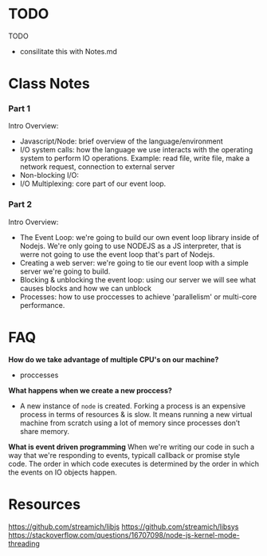 # TODO
TODO
- consilitate this with Notes.md

# Class Notes

### Part 1
Intro Overview: 
- Javascript/Node: brief overview of the language/environment
- I/O system calls: how the language we use interacts with the operating system to perform IO operations. Example: read file, write file, make a network request, connection to external server
- Non-blocking I/O:
- I/O Multiplexing: core part of our event loop.

### Part 2
Intro Overview:
- The Event Loop: we're going to build our own event loop library inside of Nodejs. We're only going to use NODEJS as a JS interpreter, that is werre not going to use the event loop that's part of Nodejs.
- Creating a web server: we're going to tie our event loop with a simple server we're going to build.
- Blocking & unblocking the event loop: using our server we will see what causes blocks and how we can unblock
- Processes: how to use proccesses to achieve 'parallelism' or  multi-core performance.

  



  


# FAQ
**How do we take advantage of multiple CPU's on our machine?**
- proccesses

**What happens when we create a new proccess?**
- A new instance of `node` is created. Forking a process is an expensive process in terms of resources & is slow.
  It means running a new virtual machine from scratch using a lot of memory since processes don’t share memory.

**What is event driven programming**
When we're writing our code in such a way that we're responding to events, typicall callback or promise style code. The order in which code executes is determined by the order in which the events on IO objects happen.




# Resources
https://github.com/streamich/libjs
https://github.com/streamich/libsys
https://stackoverflow.com/questions/16707098/node-js-kernel-mode-threading